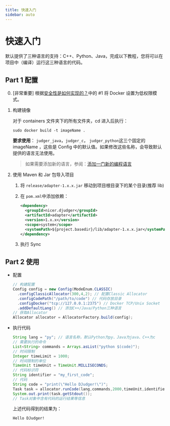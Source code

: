 ```yaml
---
title: 快速入门
sidebar: auto
---
```

# 快速入门

默认提供了三种语言的支持：C++、Python、Java，完成以下教程，您将可以在项目中（编译）运行这三种语言的代码。

## Part 1 配置

0. [非常重要] 根据[安全性是如何实现的？](how-to-be-safe.md)中的 #1 将 Docker 设置为低权限模式。

1. 构建镜像

   对于 containers 文件夹下的所有文件夹，cd 进入后执行：

   ```shell
   sudo docker build -t imageName .
   ```

   **要求使用**： `judger_java`，`judger_c`， `judger_python`这三个固定的 imageName ，这些是 Config 中的默认值。如果修改这些名称，会导致默认提供的语言无法使用。

   > 如果需要添加新的语言，参阅：[添加一门新的编程语言](add-new-language.md)

2. 使用 Maven 和 Jar 包导入项目

   1. 将 `release/adapter-1.x.x.jar` 移动到项目根目录下的某个目录(推荐 lib)

   2. 在 `pom.xml`中添加依赖：

      ```xml
      <dependency>
        <groupId>nicer.djudger</groupId>
        <artifactId>adapter</artifactId>
        <version>1.x.x</version>
        <scope>system</scope>
        <systemPath>${project.basedir}/lib/adapter-1.x.x.jar</systemPath>
      </dependency>
      ```

   3. 执行 Sync

## Part 2 使用

* 配置

  ```java
  // 构建配置
  Config config = new Config(ModeEnum.CLASSIC)
    .configClassicAllocator(300,4,2); // 配置Classic Allocator
    .configCodePath("/path/to/code") // 代码存放目录
    .configDocker("tcp://127.0.0.1:2375") // Docker TCP/Unix Socket
    .addDefaultLang() // 添加C++/Java/Python三种语言
  // 获取Allocator
  Allocator allocator = AllocatorFactory.build(config);
  ```

* 执行代码

  ```java
  String lang = "py"; // 语言名称，默认Python为py、Java为java、C++为c
  // 需要执行的命令
  List<String> commands = Arrays.asList("python $(code)");
  // 时间限制
  Integer timeLimit = 1000;
  // 时间限制的单位
  TimeUnit timeUnit = TimeUnit.MILLISECONDS;
  // 代码标识符
  String identifier = "my_first_code";
  // 代码
  String code = "print(\"Hello DJudger!\")";
  Task task = allocator.runCode(lang,commands,2000,timeUnit,identifier,code);
  System.out.print(task.getStdout());
  // Task对象中含有代码的运行结果等信息
  ```

  上述代码得到的结果为：

  ```
  Hello DJudger!
  ```

  

